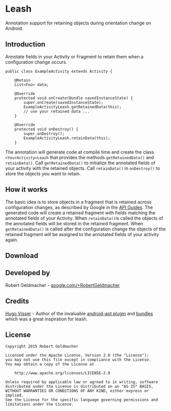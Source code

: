 # Leash
Annotation support for retaining objects during orientation change on Android.

## Introduction
Annotate fields in your Activity or Fragment to retain them when a configuration change occurs.

```
public class ExampleActivity extends Activity {

    @Retain
    List<Foo> data;

    @Override
    protected void onCreate(Bundle savedInstanceState) {
        super.onCreate(savedInstanceState);
        ExampleActivityLeash.getRetainedData(this);
        // use your retained data ...
    }
  
    @Override
    protected void onDestroy() {
        super.onDestroy();
        ExampleActivityLeash.retainData(this);
    }
```

The annotation will generate code at compile time and create the class `<YourActivity>Leash` that provides the methods `getRetainedData()` and `retainData()`. Call `getRetainedData()` to initialize the annotated fields of your activity with the retained objects. Call `retainData()` in `onDestroy()` to store the objects you want to retain.

## How it works
The basic idea is to store objects in a fragment that is retained across configuration changes, as described by Google in the [API Guides](http://developer.android.com/guide/topics/resources/runtime-changes.html#RetainingAnObject).
The generated code will create a retained fragment with fields matching the annotated fields of your Activity. When `retainData()`is called the objects of the annotated fields will be stored in the retained fragment. When `getRetainedData()` is called after the configuration change the objects of the retained fragment will be assigned to the annotated fields of your activity again.

## Download

## Developed by
Robert Geldmacher - [google.com/+RobertGeldmacher](https://plus.google.com/+RobertGeldmacher)

## Credits
[Hugo Visser](https://plus.google.com/+HugoVisser) - Author of the invaluable [android-apt plugin](https://bitbucket.org/hvisser/android-apt) and [bundles](https://bitbucket.org/hvisser/bundles) which was a great inspiration for leash.

## License
```
Copyright 2015 Robert Geldmacher

Licensed under the Apache License, Version 2.0 (the "License");
you may not use this file except in compliance with the License.
You may obtain a copy of the License at

    http://www.apache.org/licenses/LICENSE-2.0

Unless required by applicable law or agreed to in writing, software
distributed under the License is distributed on an "AS IS" BASIS,
WITHOUT WARRANTIES OR CONDITIONS OF ANY KIND, either express or implied.
See the License for the specific language governing permissions and
limitations under the License.
```
